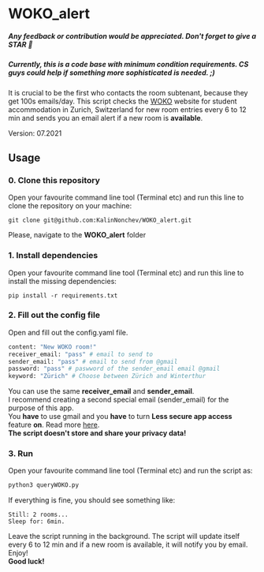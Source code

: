 # WOKO_alert
##### Any feedback or contribution would be appreciated. Don't forget to give a STAR :star2:
##### Currently, this is a code base with minimum condition requirements. CS guys could help if something more sophisticated is needed. ;)
It is crucial to be the first who contacts the room subtenant, because they get 100s emails/day. This script checks the [WOKO](http://www.woko.ch) website for student accommodation in Zurich, Switzerland for new room entries every 6 to 12 min and sends you an email alert if a new room is **available**.

Version: 07.2021

## Usage

### 0. Clone this repository 
Open your favourite command line tool (Terminal etc) and run this line to clone the repository on your machine:
```
git clone git@github.com:KalinNonchev/WOKO_alert.git
```

Please, navigate to the **WOKO_alert** folder

### 1. Install dependencies 

Open your favourite command line tool (Terminal etc) and run this line to install the missing dependencies:
```
pip install -r requirements.txt
```

### 2. Fill out the config file

Open and fill out the config.yaml file.

```python
content: "New WOKO room!"
receiver_email: "pass" # email to send to 
sender_email: "pass" # email to send from @gmail
password: "pass" # paswword of the sender_email email @gmail
keyword: "Zürich" # Choose between Zürich and Winterthur
```

You can use the same **receiver_email** and **sender_email**.  
I recommend creating a second special email (sender_email) for the purpose of this app. \
You **have** to use gmail and you **have** to turn **Less secure app access** feature **on**. Read more [here](https://support.google.com/accounts/answer/6010255?hl=en#zippy=%2Cif-less-secure-app-access-is-on-for-your-account). \
**The script doesn't store and share your privacy data!**

### 3. Run

Open your favourite command line tool (Terminal etc) and run the script as: 

```python
python3 queryWOKO.py
```

If everything is fine, you should see something like:
```
Still: 2 rooms...
Sleep for: 6min.
```
Leave the script running in the background. The script will update itself every 6 to 12 min and if a new room is available, it will notify you by email. Enjoy! \
**Good luck!**
